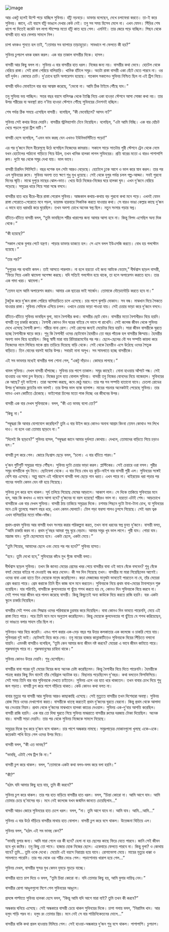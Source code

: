 ![image](https://user-images.githubusercontent.com/27947066/112725349-c670f280-8f3d-11eb-9297-b2df52ea39f5.png)


আর একটু হলেই উল্টে পড়ে যাচ্ছিল সুবিনয়। হাঁটু নড়বড়ে। ডাক্তার বলেছেন, দেখে চলাফেরা করতে। তা-ই করে সুবিনয়। জানে, এই বয়সে হাঁটু ভাঙলে দেখার কেউ নেই। তবু সব সময় হিসেব মেলে না। এখন যেমন। সিঁড়ির শেষ ধাপে পা দিতেই কর্কেট বল লাগা স্টাম্পের মতো হাঁটু কাত হয়ে গেল। এমনিই। তার জেরে পড়ে যাচ্ছিল। পিছন থেকে বাসন্তী হাত ধরে ফেলায় সামলে নিল।

চাপা ধমকও শুনতে হল তাই, “তোমার সব ব্যাপারে তাড়াহুড়ো। সাবধানে পা ফেলতে কী হয়?”

সুবিনয় চুপচাপ ধমক হজম করল। এক বার তাকাল বাসন্তীর দিকে। হাসল।


বাসন্তী আর কিছু বলল না। সুবিনয় এ বার বাসন্তীর হাত ধরল। নিজের জন্য নয়। বাসন্তীর কথা ভেবে। হোটেল থেকে বেরিয়ে রাস্তা। সেই রাস্তা পেরিয়ে বালিয়াড়ি। খানিক হাঁটলে সমুদ্র। অতটা রাস্তা বাসন্তী একা হেঁটে যেতে পারবে না। ওর হার্ট দুর্বল। কোমরে চোট। দু’চোখে ছানি অপারেশন হয়েছে। গতকাল সকালেও সুবিনয় নিশ্চিত ছিল না এই ট্রিপ নিয়ে।

বাসন্তী যদিও মোবাইলে বার বার আশ্বস্ত করেছে, “ভেবো না। আমি ঠিক টাইমে পৌঁছে যাব।”

তবু সুবিনয় ভয় পাচ্ছিল। সত্তর বছর বয়সে বালিগঞ্জ থেকে ট্যাক্সি নিয়ে একা হাওড়া স্টেশনে আসা সোজা কথা নয়। তার উপর শরীরের যা অবস্থা! রাত ন’টায় হাওড়া স্টেশনে পৌঁছে সুবিনয়ের টেনশনই হচ্ছিল।

শেষ পর্যন্ত ঠিক সময়ে এসেছিল বাসন্তী। বলেছিল, “কী ভেবেছিলে? আসব না?”

সুবিনয় সেই কথার উত্তর দেয়নি। বাসন্তীর স্ট্রলিব্যাগটা টেনে নিয়েছিল। বলেছিল, “এটা আমি নিচ্ছি। এক বার হোঁচট খেয়ে পড়লে পুরো ট্রিপ মাটি।”

বাসন্তী হেসে বলেছিল, “এমন ভাব করছ যেন এখনও ইউনিভার্সিটিতে পড়ো!”

এর পর দু’জনে মিলে ধীরেসুস্থে উঠে বসেছিল নিজেদের কামরায়। সকালে সাড়ে সাতটায় পুরী স্টেশনে ট্রেন থেকে নেমে যখন হোটেলের পাঠানো গাড়িতে গিয়ে উঠল, তখন খানিক হালকা লাগল সুবিনয়ের। প্রতি বারের মতো এ বারও পাশাপাশি রুম। দুটো ঘর থেকে সমুদ্র দেখা যায়। ভাল ভাবে।

বাসন্তী চিরদিন পিটপিটে। বছর দশেক হল সেটা আরও বেড়েছে। হোটেলে ঢুকে আগে ও ভাল করে স্নান করল। তার পর এল সুবিনয়ের রুমে। সুবিনয় অবশ্য তত ক্ষণে শুধু মুখ ধুয়েছে। সেই থেকে দুপুর পর্যন্ত চলল গল্প-আড্ডা। সবই পুরনো দিনের স্মৃতি। মাঝে দুপুরে মাছের ঝোল-ভাত। খেয়ে উঠে নিজের-নিজের ঘরে হালকা ঘুম। এখন দু’জনে বেরিয়ে পড়েছে। সমুদ্রের ধারে গিয়ে সারা সন্ধে বসবে।

বাসন্তীর হাত ধরে ধীরে-ধীরে রাস্তা পেরোল সুবিনয়। আজকাল কথায়-কথায় বড় পুরনো কথা মনে পড়ে। এখনই যেমন রাস্তা পেরোতে-পেরোতে মনে পড়ল, ডায়মন্ড হারবারে পিকনিক করতে যাওয়ার কথা। সে বারও ভাঙা কেল্লার কাছে দু’জন এ ভাবে হাত ধরাধরি করে ঘুরেছিল। তখন অবশ্য চোখে অনেক স্বপ্ন ছিল। নতুন সংসার গড়ার স্বপ্ন।

হাঁটতে-হাঁটতে বাসন্তী বলল, “তুমি ভাবছিলে শরীর খারাপের জন্য আমার আসা হবে না। কিন্তু বিপদ এসেছিল অন্য দিক থেকে।”

“কী হয়েছে?”

“সকাল থেকে বুলার পেটে যন্ত্রণা। পাড়ার ডাক্তার ডাকতে হল। সে এসে বলল ইউএসজি করতে। বোধ হয় গলস্টোন হয়েছে।”

“তার পর?”

“দুপুরের পর ব্যথাটা কমল। তাই আসতে পারলাম। না হলে হয়তো ওই জন্য আটকে যেতাম,” দীর্ঘশ্বাস ছাড়ল বাসন্তী, “ফিরে গিয়ে একটা ঝামেলা অপেক্ষা করছে। যদি সত্যিই গলস্টোন হয়ে থাকে, তা হলে অপারেশন করাতে হবে। তার এক গাদা খরচ। ঝামেলা।”

“তেমন হলে আমি অপারেশন করাব। আমার এক ছাত্রের ভাই সার্জেন। তোমাকে দৌড়োদৌড়ি করতে হবে না।”

টুকটুক করে দু’জন রাস্তা পেরিয়ে বালিয়াড়িতে চলে এসেছে। চার পাশে ঝুপড়ি দোকান। সব বন্ধ। মাঝখান দিয়ে সৈকতে যাওয়ার রাস্তা। সুবিনয় সেদিকে এগিয়ে চলল। ওখানে চেয়ার ভাড়া পাওয়া যায়। সেই চেয়ার ভাড়া করে দু’জনে বসবে।

হাঁটতে-হাঁটতে সুবিনয় ভাবছিল বুলা, মানে বৈশাখীর কথা। বাসন্তীর ছোট বোন। বাসন্তীর মতো বৈশাখীরও বিয়ে হয়নি। বাসন্তী তবু চাকরি করেছে। বৈশাখী কোনও দিন ঘরের বাইরে সে ভাবে পা রাখেনি। সেই কলেজ জীবন থেকে সুবিনয় দেখে এসেছে বৈশাখী রুগ্ণ। শরীরে নানা রোগ। সেই রোগের জন্যই মেয়েটার বিয়ে হয়নি। সারা জীবন বাসন্তীকে ঘুরতে হচ্ছে বৈশাখীকে ঘাড়ে করে। শুধু কি বৈশাখী! ওদের ছোটবোন হৈমন্তীও তো বছর পাঁচেক হল বাসন্তীর জিম্মায়। হৈমন্তীর অবশ্য ভাল বিয়ে হয়েছিল। কিন্তু স্বামী মারা যায় রিটায়ারমেন্টের পর পর। ছেলে-ছেলের বৌ সব সম্পত্তি কায়দা করে নিজেদের নামে লিখিয়ে মাকে প্রায় তাড়িয়ে দিয়েছে বাড়ি থেকে। সেই থেকে হৈমন্তীও এসে উঠেছে ওদের পৈতৃক বাড়িতে। তিন বোনের বয়সই ষাটের উপর। সবারই নানা অসুখ। সব সামলাতে হচ্ছে বাসন্তীকে।

এই সব ভাবনার মধ্যেই বাসন্তীর গলা শোনা গেল, “একটু দাঁড়াও। কোমরে লাগছে।”

থামল সুবিনয়। দেখল বাসন্তী হাঁপাচ্ছে। সুবিনয় চার পাশে তাকাল। সমুদ্র কাছেই। নোনা হাওয়ায় আঁশটে গন্ধ। সেই হাওয়ায় ওর সাদা চুল উড়ছে। নিজের চুলে হাত বোলাল সুবিনয়। বাসন্তী তবু নিজের বোনদের নিয়ে নাজেহাল। সুবিনয়ের কে আছে? দুই ভাইপো। তারা অপেক্ষা করছে, কবে জেঠু মরবে। তার পর সব সম্পত্তি হাতানো যাবে। চেতলা রোডের উপর দু’কামরার ফ্ল্যাটের দাম ভালই। তার উপর ভাল ব্যাঙ্ক ব্যালান্স। মায়ের গয়নার অনেকটাই পেয়েছে সুবিনয়। তার দামও এখন কোটিতে ঠেকেছে। ভাইপোরা চিলের মতো পাক দিচ্ছে ওর জীবনের উপর।

বাসন্তী এক বার দেখল সুবিনয়কে। বলল, “কী এত ভাবছ বলো তো?”

“কিছু না।”

“সম্বুদ্ধরা কি আবার যোগাযোগ করেছিল? তুমি এ বার উইল করে কোনও অনাথ আশ্রম কিংবা তেমন কোথাও সব লিখে দাও। না হলে ওরা তোমায় ছাড়বে না।”

“দিলেই কি ছাড়বে?” সুবিনয় হাসল, “সম্বুদ্ধরা জানে আমার দুর্বলতা কোথায়। দেখলে, তোমাদের বাড়িতে গিয়ে চড়াও হল।”

বাসন্তী চুপ করে গেল। জোরে নিঃশ্বাস ছেড়ে বলল, “চলো। এ বার হাঁটতে পারব।”

দু’জন গুটিগুটি সমুদ্রের পাড়ে পৌঁছল। সুবিনয় দুটো চেয়ার ভাড়া করল। প্লাস্টিকের। সেই চেয়ারে ওরা বসল। পুরীর সমুদ্র বাসন্তীকে খুব টানে। ছোটবেলা থেকে। এ বার নিয়ে বোধ হয় কুড়ি-বাইশ বার বাসন্তী পুরী এল। সুবিনয়ের সঙ্গেই বেশি বার এসেছে। অল্প বয়সে এই পরিবেশে বাসন্তী গলা ছেড়ে গান ধরত। এখন পারে না। থাইরয়েড ধরা পড়ার পর গানের গলাটা কেমন যেন নষ্ট হয়ে গিয়েছে।

সুবিনয় চুপ করে বসে থাকল। সূর্য তলিয়ে গিয়েছে মেঘের আড়ালে। আকাশ লাল। সে দিকে তাকিয়ে সুবিনয়ের মনে হল, আর কি কখনও এ ভাবে আসা হবে? দু’জনের যা বয়স হয়েছে! শরীরও ভাল না। হয়তো এটাই শেষ। আড়চোখে বাসন্তীকে এক বার দেখল সুবিনয়। বাসন্তী ঠায় তাকিয়ে সমুদ্রের দিকে। চশমার পিছনে দুটো টানা-টানা চোখ, যা সুবিনয়ের মনে ঢেউ তুলেছে পঞ্চাশ বছর ধরে, এখন কেমন ঘোলাটে। টোল পড়া ফরসা গালও চুপসে গিয়েছে। সেই নরম ত্বক এখন বালিয়াড়ির মতো ভাঁজ-ভাঁজ।

প্রথম-প্রথম সুবিনয় আর বাসন্তী যখন সংসার করার পরিকল্পনা করত, তখন নানা ধরনের স্বপ্ন বুনত দু’জনে। বাসন্তী বলত, “আমি চাকরি করব না। প্রথম দু’বছর আমরা শুধু ঘুরে বেড়াব। আমার সমুদ্র খুব ভাল লাগে। পুরী যাব। গোয়া যাব। মাদ্রাজ যাব। দুটো ছেলেমেয়ে হবে। একটা ছেলে, একটা মেয়ে।”

“তুমি শিয়োর, আমাদের
ছেলে এবং মেয়ে পর পর হবে?” সুবিনয় হাসত।

“হবে। তুমি দেখো হবে,” সুবিনয়ের কাঁধে মুখ গুঁজে
বাসন্তী বলত।

দীর্ঘশ্বাস ছাড়ল সুবিনয়। তখন কি জানত মেয়ের প্রেমের খবর পেয়ে বাসন্তীর বাবা ওই ভাবে বেঁকে বসবেন? শুধু বেঁকে বসা! মেয়ের বাইরে পা দেওয়াই বন্ধ করে দেবেন। কী সব দিন গিয়েছে তখন। বাসন্তীর মা মারা গিয়েছিলেন আগেই। ওদের বাবা একা হাতে তিন মেয়েকে মানুষ করেছিলেন। কড়া মেজাজের মানুষটা ভাবতেই পারতেন না যে, তাঁর মেয়েরা প্রেম করতে পারে। প্রেম করাকে তিনি হীন কাজ বলে মনে করতেন। সুবিনয়কে নিয়ে প্রথম বাবা-মেয়ের টানাপড়েন শুরু হয়েছিল। যার পরিণতি, বাসন্তীকে কুলদেবতার পা ছুঁয়ে শপথ করতে হয় যে, কোনও দিন সুবিনয়কে বিয়ে করবে না। সেই শপথ সারা জীবন ধরে পালন করেছে বাসন্তী। কিন্তু কিছুতেই অন্য কাউকে বিয়ে করতে রাজি হয়নি। বরং একটা স্কুলে চাকরি নিয়েছিল।

বাসন্তীর সেই শপথ এবং সিদ্ধান্ত ওদের পরিবারকে চুরমার করে দিয়েছিল। বাবা কোনও দিন ভাবতে পারেননি, মেয়ে এই রাস্তা নিতে পারে। পরে তিনি মনে মনে অনুতাপ করেছিলেন। কিন্তু মেয়েকে কুলদেবতার পা ছুঁইয়ে যে শপথ করিয়েছেন, তা ভাঙতে বলার সাহস তাঁর ছিল না।

সুবিনয়ও আর বিয়ে করেনি। এমএ পাশ করার এক-দেড় বছর পর উত্তর কলকাতার এক কলেজে ও চাকরি পেয়ে যায়। সুবিনয়রা দুই ভাই। ছোটভাই বিয়ে করে নেয়। তবু মায়ের হাজার কান্নাকাটিতেও সুবিনয়কে বিয়ের পিঁড়িতে বসানো যায়নি। এমনকী বাসন্তীও বলেছিল, “তুমি কেন আমার জন্য জীবন নষ্ট করবে? মেয়েরা এ ভাবে জীবন কাটাতে পারে। পুরুষমানুষ পারে না। পুরুষমানুষের চাহিদা থাকে।”

সুবিনয় কোনও উত্তর দেয়নি। শুধু হেসেছিল।

বাসন্তীর বাবা পরের দুই মেয়ের বিয়ের জন্য অনেক চেষ্টা করেছিলেন। কিন্তু বৈশাখীর বিয়ে দিতে পারেননি। হৈমন্তীকে পাত্রস্থ করার কিছু দিন বাদেই তাঁর সেরিব্রাল অ্যাটাক হয়। বিছানায় পড়েছিলেন দু’বছর। কথা বলতেন ফিসফিসিয়ে। সেই সময় তিনি বার বার সুবিনয়কে দেখতে চাইতেন। সুবিনয় এলে ওর হাত ধরে থাকতেন। তখন বাবার চোখ দিয়ে শুধু জল গড়াত। বাসন্তী চুপ করে পাশে দাঁড়িয়ে থাকত। কেউ কোনও কথা বলত না।

বাবার মৃত্যুর পর বাসন্তী আর সুবিনয় আরও কাছাকাছি এসেছে। সেই মৃত্যুতে বাসন্তীর তখন দিশেহারা অবস্থা। সুবিনয় রোজ গিয়ে ওদের দেখাশোনা করত। বাসন্তীকে ধাতস্থ করতেই প্রথম দু’জনের ঘুরতে বেরনো। কিন্তু প্রথম থেকে আলাদা ঘর নেওয়ার নিয়ম। প্রথম থেকে দু’জনের মাঝখানে হালকা কাচের দেওয়াল। সুবিনয় এক-দু’বার আপত্তি করেছিল। বাসন্তী রাজি হয়নি। এক বার তো দিঘা ঘুরতে গিয়ে সুবিনয় মাঝরাতে বাসন্তীর রুমের দরজায় টোকা দিয়েছিল। অনেক বার। বাসন্তী সাড়া দেয়নি। তার পর থেকে সুবিনয় নিজেকে সামলে নিয়েছে।

সমুদ্রের দিকে মুখ করে দু’জন বসে থাকল। চার পাশে অন্ধকার নামছে। সমুদ্রপাড়ের দোকানগুলো খুলছে একে-একে। কয়েকটা পাখি উড়ে গেল ওদের উপর দিয়ে।

বাসন্তী বলল, “কী এত ভাবছ?”

“ভাবছি, এটাই শেষ ট্রিপ কি না।”

বাসন্তী চুপ করে থাকল। বলল, “তোমাকে একটা কথা বলব-বলব করে বলা হয়নি।”

“কী?”

“হঠাৎ যদি আমার কিছু হয়ে যায়, তুমি কী করবে?”

সুবিনয় চুপ করে থাকল। তার পর হাত বাড়িয়ে বাসন্তীর হাত ধরল। বলল, “চিন্তা কোরো না। আমি আগে যাব। আমি তোমার চেয়ে ছ’মাসের বড়। মনে নেই কলেজে যখন জন্মদিন জানতে চেয়েছিলাম...”

বাসন্তী আরও জোরে সুবিনয়ের হাত চেপে ধরল। বলল, “না। তুমি আগে যাবে না। আমি যাব। আমি...আমি...”

সুবিনয় এ বার উঠে দাঁড়িয়ে বাসন্তীর মাথায় হাত বোলাল। বাসন্তী চুপ করে বসে থাকল। উত্তেজনা থিতিয়ে এল।

সুবিনয় বলল, “হঠাৎ এই সব ভাবছ কেন?”

“ভাবছি বুলার জন্য। আমি মারা গেলে ওর কী হবে? হেলা না হয় ছেলের কাছে ফিরে যেতে পারবে। জানি সেই জীবন হবে খুব কষ্টের। তবু কিছু তো পাবে। হাজার হোক নিজের ছেলে। একেবারে ফেলতে পারবে না। কিন্তু বুলা? ও কোথায় যাবে? তুমি... তুমি ওকে দেখো। মেয়েটা এই বয়সে নিরাশ্রয় হয়ে যাবে। রোগাভোগা মেয়ে। মায়ের মৃত্যুর ধাক্কা ও সামলাতে পারেনি। তার পর থেকে ওর শরীর ভেঙে গেল। পড়াশোনায় খারাপ হয়ে গেল...”

সুবিনয় দেখল, বাসন্তীর সুন্দর মুখ কেমন দুমড়ে মুচড়ে যাচ্ছে।

বাসন্তীর হাতে চাপ দিয়ে ও বলল, “তুমি চিন্তা কোরো না। যদি তোমার কিছু হয়, আমি বুলার দায়িত্ব নেব।”

বাসন্তীর রোগা আঙুলগুলো মিশে গেল সুবিনয়ের আঙুলে।

প্রসঙ্গে পাল্টাতে সুবিনয় হালকা হেসে বলল, “কিন্তু আমি যদি আগে মারা যাই? তুমি তখন কী করবে?”

অন্ধকার ঘনিয়ে এসেছে। সেই অন্ধকারে বাসন্তী চেয়ে থাকল সুবিনয়ের দিকে। চাপা গলায় বলল, “নিরামিষ খাব। আর হলুদ শাড়ি পরব না। হলুদ রং তোমার প্রিয়। মনে নেই সে বার শান্তিনিকেতনের দোলে...”

বাসন্তীর বাকি কথা প্রবল হাওয়ায় মিলিয়ে গেল। সেই হাওয়া-অন্ধকারে দু’জন শুধু বসে থাকল। পাশাপাশি। চুপচাপ।
